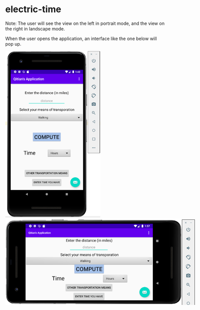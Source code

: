 # electric-time

Note: The user will see the view on the left in portrait mode, and the view on the right in landscape mode. 

When the user opens the application, an interface like the one below will pop up. 

<img style="max-width: 300px; height: auto; " src = "images/initial(por).png"><img style="max-width: 600px; height: auto; " src = "images/initial(lan).png" >



